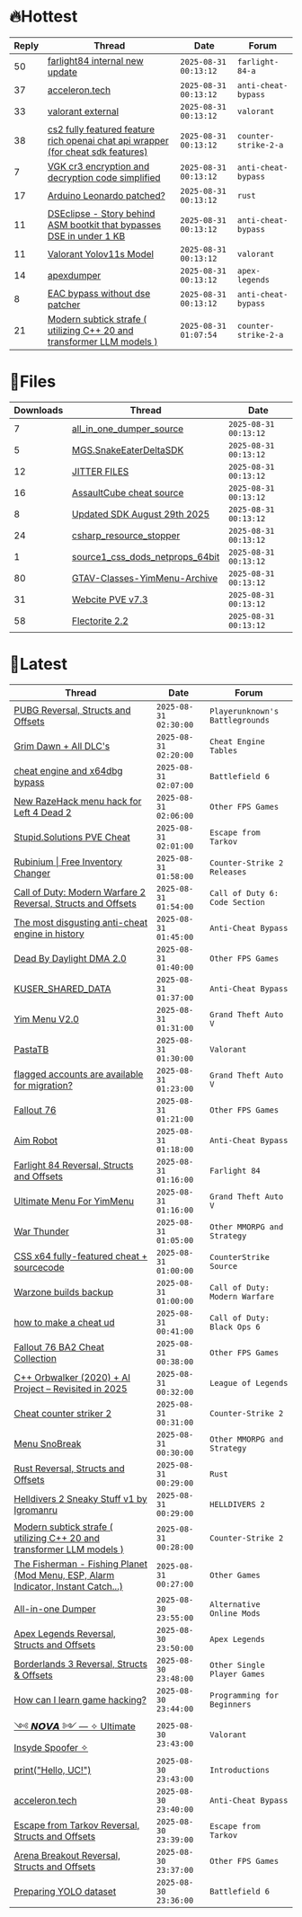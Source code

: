 # 🔥Hottest
|Reply|Thread|Date|Forum|
|-----|------|----|-----|
|50|[farlight84 internal new update](https://%75%6E%6B%6E%6F%77%6E%63%68%65%61%74%73.%6D%65/%66%6F%72%75%6D/farlight-84-a/714814-farlight84-internal-update.html)|`2025-08-31 00:13:12`|`farlight-84-a`|
|37|[acceleron&#46;tech](https://%75%6E%6B%6E%6F%77%6E%63%68%65%61%74%73.%6D%65/%66%6F%72%75%6D/anti-cheat-bypass/715059-acceleron-tech.html)|`2025-08-31 00:13:12`|`anti-cheat-bypass`|
|33|[valorant external](https://%75%6E%6B%6E%6F%77%6E%63%68%65%61%74%73.%6D%65/%66%6F%72%75%6D/valorant/715247-valorant-external.html)|`2025-08-31 00:13:12`|`valorant`|
|38|[cs2 fully featured feature rich openai chat api wrapper &#40;for cheat sdk features&#41;](https://%75%6E%6B%6E%6F%77%6E%63%68%65%61%74%73.%6D%65/%66%6F%72%75%6D/counter-strike-2-a/715053-cs2-featured-feature-rich-openai-chat-api-wrapper-cheat-sdk-features.html)|`2025-08-31 00:13:12`|`counter-strike-2-a`|
|7|[VGK cr3 encryption and decryption code simplified](https://%75%6E%6B%6E%6F%77%6E%63%68%65%61%74%73.%6D%65/%66%6F%72%75%6D/anti-cheat-bypass/715239-vgk-cr3-encryption-decryption-code-simplified.html)|`2025-08-31 00:13:12`|`anti-cheat-bypass`|
|17|[Arduino Leonardo patched?](https://%75%6E%6B%6E%6F%77%6E%63%68%65%61%74%73.%6D%65/%66%6F%72%75%6D/rust/714947-arduino-leonardo-patched.html)|`2025-08-31 00:13:12`|`rust`|
|11|[DSEclipse &#45; Story behind ASM bootkit that bypasses DSE in under 1 KB](https://%75%6E%6B%6E%6F%77%6E%63%68%65%61%74%73.%6D%65/%66%6F%72%75%6D/anti-cheat-bypass/714887-dseclipse-story-asm-bootkit-bypasses-dse-1-kb.html)|`2025-08-31 00:13:12`|`anti-cheat-bypass`|
|11|[Valorant Yolov11s Model](https://%75%6E%6B%6E%6F%77%6E%63%68%65%61%74%73.%6D%65/%66%6F%72%75%6D/valorant/715056-valorant-yolov11s-model.html)|`2025-08-31 00:13:12`|`valorant`|
|14|[apexdumper](https://%75%6E%6B%6E%6F%77%6E%63%68%65%61%74%73.%6D%65/%66%6F%72%75%6D/apex-legends/715180-apexdumper.html)|`2025-08-31 00:13:12`|`apex-legends`|
|8|[EAC bypass without dse patcher](https://%75%6E%6B%6E%6F%77%6E%63%68%65%61%74%73.%6D%65/%66%6F%72%75%6D/anti-cheat-bypass/714886-eac-bypass-dse-patcher.html)|`2025-08-31 00:13:12`|`anti-cheat-bypass`|
|21|[Modern subtick strafe &#40; utilizing C&#43;&#43; 20 and transformer LLM models &#41;](https://%75%6E%6B%6E%6F%77%6E%63%68%65%61%74%73.%6D%65/%66%6F%72%75%6D/counter-strike-2-a/715316-modern-subtick-strafe-utilizing-20-transformer-llm-models.html)|`2025-08-31 01:07:54`|`counter-strike-2-a`|
# 📄Files
|Downloads|Thread|Date|
|---------|------|----|
|7|[all&#95;in&#95;one&#95;dumper&#95;source](https://%75%6E%6B%6E%6F%77%6E%63%68%65%61%74%73.%6D%65/%66%6F%72%75%6D/downloads.php?do=file&id=51011)|`2025-08-31 00:13:12`|
|5|[MGS&#46;SnakeEaterDeltaSDK](https://%75%6E%6B%6E%6F%77%6E%63%68%65%61%74%73.%6D%65/%66%6F%72%75%6D/downloads.php?do=file&id=51007)|`2025-08-31 00:13:12`|
|12|[JITTER FILES ](https://%75%6E%6B%6E%6F%77%6E%63%68%65%61%74%73.%6D%65/%66%6F%72%75%6D/downloads.php?do=file&id=50999)|`2025-08-31 00:13:12`|
|16|[AssaultCube cheat source](https://%75%6E%6B%6E%6F%77%6E%63%68%65%61%74%73.%6D%65/%66%6F%72%75%6D/downloads.php?do=file&id=50998)|`2025-08-31 00:13:12`|
|8|[Updated SDK August 29th 2025](https://%75%6E%6B%6E%6F%77%6E%63%68%65%61%74%73.%6D%65/%66%6F%72%75%6D/downloads.php?do=file&id=50996)|`2025-08-31 00:13:12`|
|24|[csharp&#95;resource&#95;stopper](https://%75%6E%6B%6E%6F%77%6E%63%68%65%61%74%73.%6D%65/%66%6F%72%75%6D/downloads.php?do=file&id=50994)|`2025-08-31 00:13:12`|
|1|[source1&#95;css&#95;dods&#95;netprops&#95;64bit](https://%75%6E%6B%6E%6F%77%6E%63%68%65%61%74%73.%6D%65/%66%6F%72%75%6D/downloads.php?do=file&id=50990)|`2025-08-31 00:13:12`|
|80|[GTAV&#45;Classes&#45;YimMenu&#45;Archive](https://%75%6E%6B%6E%6F%77%6E%63%68%65%61%74%73.%6D%65/%66%6F%72%75%6D/downloads.php?do=file&id=50989)|`2025-08-31 00:13:12`|
|31|[Webcite PVE v7&#46;3](https://%75%6E%6B%6E%6F%77%6E%63%68%65%61%74%73.%6D%65/%66%6F%72%75%6D/downloads.php?do=file&id=50988)|`2025-08-31 00:13:12`|
|58|[Flectorite 2&#46;2](https://%75%6E%6B%6E%6F%77%6E%63%68%65%61%74%73.%6D%65/%66%6F%72%75%6D/downloads.php?do=file&id=50987)|`2025-08-31 00:13:12`|
# 💬Latest
|Thread|Date|Forum|
|------|----|-----|
|[PUBG Reversal, Structs and Offsets](https://%75%6E%6B%6E%6F%77%6E%63%68%65%61%74%73.%6D%65/%66%6F%72%75%6D/playerunknown-s-battlegrounds/214976-pubg-reversal-structs-offsets.html)|`2025-08-31 02:30:00`|`Playerunknown's Battlegrounds`|
|[Grim Dawn &#43; All DLC's](https://%75%6E%6B%6E%6F%77%6E%63%68%65%61%74%73.%6D%65/%66%6F%72%75%6D/cheat-engine-tables/704909-grim-dawn-dlcs.html)|`2025-08-31 02:20:00`|`Cheat Engine Tables`|
|[cheat engine and x64dbg bypass](https://%75%6E%6B%6E%6F%77%6E%63%68%65%61%74%73.%6D%65/%66%6F%72%75%6D/battlefield-6-a/712666-cheat-engine-x64dbg-bypass.html)|`2025-08-31 02:07:00`|`Battlefield 6`|
|[New RazeHack menu hack for Left 4 Dead 2](https://%75%6E%6B%6E%6F%77%6E%63%68%65%61%74%73.%6D%65/%66%6F%72%75%6D/other-fps-games/707581-razehack-menu-hack-left-4-dead-2-a.html)|`2025-08-31 02:06:00`|`Other FPS Games`|
|[Stupid&#46;Solutions PVE Cheat](https://%75%6E%6B%6E%6F%77%6E%63%68%65%61%74%73.%6D%65/%66%6F%72%75%6D/escape-from-tarkov/656746-stupid-solutions-pve-cheat.html)|`2025-08-31 02:01:00`|`Escape from Tarkov`|
|[Rubinium &#124; Free Inventory Changer](https://%75%6E%6B%6E%6F%77%6E%63%68%65%61%74%73.%6D%65/%66%6F%72%75%6D/counter-strike-2-releases/713776-rubinium-free-inventory-changer.html)|`2025-08-31 01:58:00`|`Counter-Strike 2 Releases`|
|[Call of Duty: Modern Warfare 2 Reversal, Structs and Offsets](https://%75%6E%6B%6E%6F%77%6E%63%68%65%61%74%73.%6D%65/%66%6F%72%75%6D/call-of-duty-6-code-section/60986-call-duty-modern-warfare-2-reversal-structs-offsets.html)|`2025-08-31 01:54:00`|`Call of Duty 6: Code Section`|
|[The most disgusting anti&#45;cheat engine in history](https://%75%6E%6B%6E%6F%77%6E%63%68%65%61%74%73.%6D%65/%66%6F%72%75%6D/anti-cheat-bypass/710360-disgusting-anti-cheat-engine-history.html)|`2025-08-31 01:45:00`|`Anti-Cheat Bypass`|
|[Dead By Daylight DMA 2&#46;0](https://%75%6E%6B%6E%6F%77%6E%63%68%65%61%74%73.%6D%65/%66%6F%72%75%6D/other-fps-games/714224-dead-daylight-dma-2-0-a.html)|`2025-08-31 01:40:00`|`Other FPS Games`|
|[KUSER&#95;SHARED&#95;DATA](https://%75%6E%6B%6E%6F%77%6E%63%68%65%61%74%73.%6D%65/%66%6F%72%75%6D/anti-cheat-bypass/715317-kuser_shared_data.html)|`2025-08-31 01:37:00`|`Anti-Cheat Bypass`|
|[Yim Menu V2&#46;0](https://%75%6E%6B%6E%6F%77%6E%63%68%65%61%74%73.%6D%65/%66%6F%72%75%6D/grand-theft-auto-v/693751-yim-menu-v2-0-a.html)|`2025-08-31 01:31:00`|`Grand Theft Auto V`|
|[PastaTB](https://%75%6E%6B%6E%6F%77%6E%63%68%65%61%74%73.%6D%65/%66%6F%72%75%6D/valorant/715286-pastatb.html)|`2025-08-31 01:30:00`|`Valorant`|
|[flagged accounts are available for migration?](https://%75%6E%6B%6E%6F%77%6E%63%68%65%61%74%73.%6D%65/%66%6F%72%75%6D/grand-theft-auto-v/696670-flagged-accounts-available-migration.html)|`2025-08-31 01:23:00`|`Grand Theft Auto V`|
|[Fallout 76](https://%75%6E%6B%6E%6F%77%6E%63%68%65%61%74%73.%6D%65/%66%6F%72%75%6D/other-fps-games/305579-fallout-76-a.html)|`2025-08-31 01:21:00`|`Other FPS Games`|
|[Aim Robot](https://%75%6E%6B%6E%6F%77%6E%63%68%65%61%74%73.%6D%65/%66%6F%72%75%6D/anti-cheat-bypass/715606-aim-robot.html)|`2025-08-31 01:18:00`|`Anti-Cheat Bypass`|
|[Farlight 84 Reversal, Structs and Offsets](https://%75%6E%6B%6E%6F%77%6E%63%68%65%61%74%73.%6D%65/%66%6F%72%75%6D/farlight-84-a/580566-farlight-84-reversal-structs-offsets.html)|`2025-08-31 01:16:00`|`Farlight 84`|
|[Ultimate Menu For YimMenu](https://%75%6E%6B%6E%6F%77%6E%63%68%65%61%74%73.%6D%65/%66%6F%72%75%6D/grand-theft-auto-v/597103-ultimate-menu-yimmenu.html)|`2025-08-31 01:16:00`|`Grand Theft Auto V`|
|[War Thunder](https://%75%6E%6B%6E%6F%77%6E%63%68%65%61%74%73.%6D%65/%66%6F%72%75%6D/other-mmorpg-and-strategy/85949-war-thunder.html)|`2025-08-31 01:05:00`|`Other MMORPG and Strategy`|
|[CSS x64 fully&#45;featured cheat &#43; sourcecode](https://%75%6E%6B%6E%6F%77%6E%63%68%65%61%74%73.%6D%65/%66%6F%72%75%6D/counterstrike-source/688352-css-x64-featured-cheat-sourcecode.html)|`2025-08-31 01:00:00`|`CounterStrike Source`|
|[Warzone builds backup](https://%75%6E%6B%6E%6F%77%6E%63%68%65%61%74%73.%6D%65/%66%6F%72%75%6D/call-of-duty-modern-warfare/715604-warzone-builds-backup.html)|`2025-08-31 01:00:00`|`Call of Duty: Modern Warfare`|
|[how to make a cheat ud](https://%75%6E%6B%6E%6F%77%6E%63%68%65%61%74%73.%6D%65/%66%6F%72%75%6D/call-of-duty-black-ops-6-a/715568-cheat-ud.html)|`2025-08-31 00:41:00`|`Call of Duty: Black Ops 6`|
|[Fallout 76 BA2 Cheat Collection](https://%75%6E%6B%6E%6F%77%6E%63%68%65%61%74%73.%6D%65/%66%6F%72%75%6D/other-fps-games/519969-fallout-76-ba2-cheat-collection.html)|`2025-08-31 00:38:00`|`Other FPS Games`|
|[C&#43;&#43; Orbwalker &#40;2020&#41; &#43; AI Project – Revisited in 2025](https://%75%6E%6B%6E%6F%77%6E%63%68%65%61%74%73.%6D%65/%66%6F%72%75%6D/league-of-legends/712882-orbwalker-2020-ai-project-revisited-2025-a.html)|`2025-08-31 00:32:00`|`League of Legends`|
|[Cheat counter striker 2](https://%75%6E%6B%6E%6F%77%6E%63%68%65%61%74%73.%6D%65/%66%6F%72%75%6D/counter-strike-2-a/715601-cheat-counter-striker-2-a.html)|`2025-08-31 00:31:00`|`Counter-Strike 2`|
|[Menu SnoBreak](https://%75%6E%6B%6E%6F%77%6E%63%68%65%61%74%73.%6D%65/%66%6F%72%75%6D/other-mmorpg-and-strategy/620147-menu-snobreak.html)|`2025-08-31 00:30:00`|`Other MMORPG and Strategy`|
|[Rust Reversal, Structs and Offsets](https://%75%6E%6B%6E%6F%77%6E%63%68%65%61%74%73.%6D%65/%66%6F%72%75%6D/rust/164256-rust-reversal-structs-offsets.html)|`2025-08-31 00:29:00`|`Rust`|
|[Helldivers 2 Sneaky Stuff v1 by Igromanru](https://%75%6E%6B%6E%6F%77%6E%63%68%65%61%74%73.%6D%65/%66%6F%72%75%6D/helldivers-2-a/710419-helldivers-2-sneaky-stuff-v1-igromanru.html)|`2025-08-31 00:29:00`|`HELLDIVERS 2`|
|[Modern subtick strafe &#40; utilizing C&#43;&#43; 20 and transformer LLM models &#41;](https://%75%6E%6B%6E%6F%77%6E%63%68%65%61%74%73.%6D%65/%66%6F%72%75%6D/counter-strike-2-a/715316-modern-subtick-strafe-utilizing-20-transformer-llm-models.html)|`2025-08-31 00:28:00`|`Counter-Strike 2`|
|[The Fisherman &#45; Fishing Planet &#40;Mod Menu, ESP, Alarm Indicator, Instant Catch&#46;&#46;&#46;&#41;](https://%75%6E%6B%6E%6F%77%6E%63%68%65%61%74%73.%6D%65/%66%6F%72%75%6D/other-games/497933-fisherman-fishing-planet-mod-menu-esp-alarm-indicator-instant-catch.html)|`2025-08-31 00:27:00`|`Other Games`|
|[All&#45;in&#45;one Dumper](https://%75%6E%6B%6E%6F%77%6E%63%68%65%61%74%73.%6D%65/%66%6F%72%75%6D/alternative-online-mods/715265-dumper.html)|`2025-08-30 23:55:00`|`Alternative Online Mods`|
|[Apex Legends Reversal, Structs and Offsets](https://%75%6E%6B%6E%6F%77%6E%63%68%65%61%74%73.%6D%65/%66%6F%72%75%6D/apex-legends/319804-apex-legends-reversal-structs-offsets.html)|`2025-08-30 23:50:00`|`Apex Legends`|
|[Borderlands 3 Reversal, Structs & Offsets](https://%75%6E%6B%6E%6F%77%6E%63%68%65%61%74%73.%6D%65/%66%6F%72%75%6D/other-single-player-games/715593-borderlands-3-reversal-structs-offsets.html)|`2025-08-30 23:48:00`|`Other Single Player Games`|
|[How can I learn game hacking?](https://%75%6E%6B%6E%6F%77%6E%63%68%65%61%74%73.%6D%65/%66%6F%72%75%6D/programming-for-beginners/715566-learn-game-hacking.html)|`2025-08-30 23:44:00`|`Programming for Beginners`|
|[༺ 𝙉𝙊𝙑𝘼 ༻ — ✧ Ultimate Insyde Spoofer ✧](https://%75%6E%6B%6E%6F%77%6E%63%68%65%61%74%73.%6D%65/%66%6F%72%75%6D/valorant/712892-ultimate-insyde-spoofer.html)|`2025-08-30 23:43:00`|`Valorant`|
|[print&#40;"Hello, UC&#33;"&#41;](https://%75%6E%6B%6E%6F%77%6E%63%68%65%61%74%73.%6D%65/%66%6F%72%75%6D/introductions/715538-print-hello-uc.html)|`2025-08-30 23:43:00`|`Introductions`|
|[acceleron&#46;tech](https://%75%6E%6B%6E%6F%77%6E%63%68%65%61%74%73.%6D%65/%66%6F%72%75%6D/anti-cheat-bypass/715059-acceleron-tech.html)|`2025-08-30 23:40:00`|`Anti-Cheat Bypass`|
|[Escape from Tarkov Reversal, Structs and Offsets](https://%75%6E%6B%6E%6F%77%6E%63%68%65%61%74%73.%6D%65/%66%6F%72%75%6D/escape-from-tarkov/226519-escape-tarkov-reversal-structs-offsets.html)|`2025-08-30 23:39:00`|`Escape from Tarkov`|
|[Arena Breakout Reversal, Structs and Offsets](https://%75%6E%6B%6E%6F%77%6E%63%68%65%61%74%73.%6D%65/%66%6F%72%75%6D/other-fps-games/636170-arena-breakout-reversal-structs-offsets.html)|`2025-08-30 23:37:00`|`Other FPS Games`|
|[Preparing YOLO dataset](https://%75%6E%6B%6E%6F%77%6E%63%68%65%61%74%73.%6D%65/%66%6F%72%75%6D/battlefield-6-a/714185-preparing-yolo-dataset.html)|`2025-08-30 23:36:00`|`Battlefield 6`|

